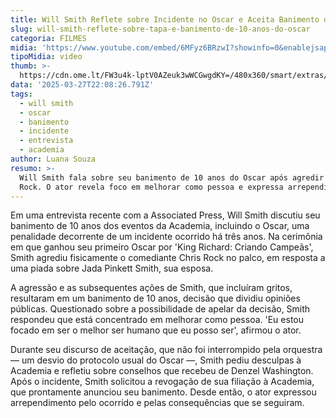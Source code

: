 ```yaml
---
title: Will Smith Reflete sobre Incidente no Oscar e Aceita Banimento de 10 Anos
slug: will-smith-reflete-sobre-tapa-e-banimento-de-10-anos-do-oscar
categoria: FILMES
midia: 'https://www.youtube.com/embed/6MFyz6BRzwI?showinfo=0&enablejsapi=1'
tipoMidia: video
thumb: >-
  https://cdn.ome.lt/FW3u4k-lptV0AZeuk3wWCGwgdKY=/480x360/smart/extras/conteudos/Design_sem_nome_-_2025-03-27T185035.046.png
data: '2025-03-27T22:08:26.791Z'
tags:
  - will smith
  - oscar
  - banimento
  - incidente
  - entrevista
  - academia
author: Luana Souza
resumo: >-
  Will Smith fala sobre seu banimento de 10 anos do Oscar após agredir Chris
  Rock. O ator revela foco em melhorar como pessoa e expressa arrependimento.
---
```


Em uma entrevista recente com a Associated Press, Will Smith discutiu seu banimento de 10 anos dos eventos da Academia, incluindo o Oscar, uma penalidade decorrente de um incidente ocorrido há três anos. Na cerimônia em que ganhou seu primeiro Oscar por 'King Richard: Criando Campeãs', Smith agrediu fisicamente o comediante Chris Rock no palco, em resposta a uma piada sobre Jada Pinkett Smith, sua esposa.

A agressão e as subsequentes ações de Smith, que incluíram gritos, resultaram em um banimento de 10 anos, decisão que dividiu opiniões públicas. Questionado sobre a possibilidade de apelar da decisão, Smith respondeu que está concentrado em melhorar como pessoa. 'Eu estou focado em ser o melhor ser humano que eu posso ser', afirmou o ator.

Durante seu discurso de aceitação, que não foi interrompido pela orquestra — um desvio do protocolo usual do Oscar —, Smith pediu desculpas à Academia e refletiu sobre conselhos que recebeu de Denzel Washington. Após o incidente, Smith solicitou a revogação de sua filiação à Academia, que prontamente anunciou seu banimento. Desde então, o ator expressou arrependimento pelo ocorrido e pelas consequências que se seguiram.
